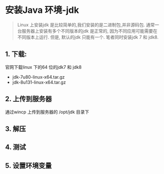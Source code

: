 # 安装Java 环境-jdk
> Linux 上安装jdk 是比较简单的,我们安装的是二进制包,并非源码包. 通常一台服务器上安装有多个不同版本的jdk 是正常的, 因为不同应用可能需要在不同版本上运行. 但是, 默认的jdk 只能有一个. 笔者同时安装jdk 7 和 jdk8. 

## 1. 下载:

官网下载linux 下的64 位的jdk7 和 jdk8
* jdk-7u80-linux-x64.tar.gz
* jdk-8u131-linux-x64.tar.gz

## 2. 上传到服务器
通过wincp 上传到服务器的 /opt/jdk 目录下

## 3. 解压

## 4. 测试

## 5. 设置环境变量

##   
